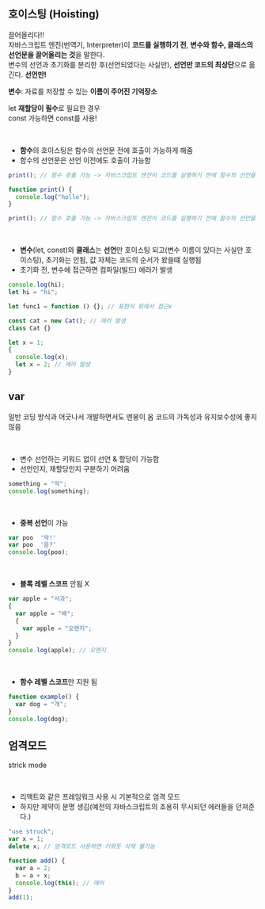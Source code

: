 ## 호이스팅 (Hoisting)

끌어올리다!!
<br> 자바스크립트 엔진(번역기, Interpreter)이 **코드를 실행하기 전**, **변수와 함수, 클래스의 선언문을 끌어올리는 것**을 말한다.
<br> 변수의 선언과 초기화를 분리한 후(선언되었다는 사실만), **선언만 코드의 최상단**으로 옮긴다. **선언만!**

**변수**: 자료를 저장할 수 있는 **이름이 주어진 기억장소**

let **재할당이 필수**로 필요한 경우
<br>
const 가능하면 const를 사용!

<br>

- **함수**의 호이스팅은 함수의 선언문 전에 호출이 가능하게 해줌
- 함수의 선언문은 선언 이전에도 호출이 가능함

```javascript
print(); // 함수 호출 가능 -> 자바스크립트 엔진이 코드를 실행하기 전에 함수의 선언을 제일 위로 끌어올려주기 때문에

function print() {
  console.log("hollo");
}

print(); // 함수 호출 가능 -> 자바스크립트 엔진이 코드를 실행하기 전에 함수의 선언을 제일 위로 끌어올려주기 때문에
```

<br>

- **변수**(let, const)와 **클래스**는 **선언**만 호이스팅 되고(변수 이름이 있다는 사실만 호이스팅), 초기화는 안됨, 값 자체는 코드의 순서가 왔을떄 실행됨
- 초기화 전, 변수에 접근하면 컴파일(빌드) 에러가 발생

```javascript
console.log(hi);
let hi = "hi";

let func1 = function () {}; // 표현식 위에서 접근x

const cat = new Cat(); // 에러 발생
class Cat {}
```

```javascript
let x = 1;
{
  console.log(x);
  let x = 2; // 에러 발생
}
```

## var

일반 코딩 방식과 어긋나서 개발하면서도 멘붕이 옴
코드의 가독성과 유지보수성에 좋지 않음

<br>

- 변수 선언하는 키워드 없이 선언 & 할당이 가능함
- 선언인지, 재할당인지 구분하기 어려움

```javascript
something = "악";
console.log(something);
```

<br>

- **중복 선언**이 가능

```javascript
var poo  '악!'
var poo  '음?'
console.log(poo);
```

<br>

- **블록 레벨 스코프** 안됨 X

```javascript
var apple = "사과";
{
  var apple = "배";
  {
    var apple = "오렌지";
  }
}
console.log(apple); // 오렌지
```

<br>

- **함수 레벨 스코프**만 지원 됨

```javascript
function example() {
  var dog = "개";
}
console.log(dog);
```

## 엄격모드

strick mode

<br>

- 리액트와 같은 프레임워크 사용 시 기본적으로 엄격 모드
- 하지만 제약이 분명 생김(예전의 자바스크립트의 조용히 무시되던 에러들을 던져준다.)

```javascript
"use struck";
var x = 1;
delete x; // 엄격모드 사용하면 키워듯 삭제 불가능
```

```javascript
function add() {
  var a = 2;
  b = a + x;
  console.log(this); // 에러
}
add(1);
```
